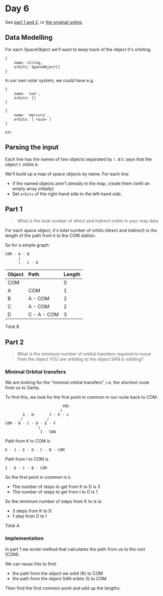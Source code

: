 # Day 6

See [part 1 and 2](problem.md), or [the original online](https://adventofcode.com/2019/day/6/).

## Data Modelling

For each SpaceObject we'll want to keep track of the object it's orbiting.

```
{
    name: string,
    orbits: SpaceObject[]
}

```

In our own solar system, we could have e.g.

```
{
    name: 'sun',
    orbits: []
}

{
    name: 'mercury',
    orbits: [ <sun> ]
]

etc
```

## Parsing the input

Each line has the names of two objects separated by `)`.
`B)C` says that the object `C` orbits `B`.

We'll build up a map of space objects by name. For each line:
- If the named objects aren't already in the map, create them (with an empty array initially)
- Set `orbits` of the right-hand side to the left-hand side.

## Part 1

> What is the total number of direct and indirect orbits in your map data

For each space object, it's total number of orbits (direct and indirect) is the
length of the path from it to the COM station.

So for a simple graph:
```
COM - A - B
      |
      \ - C - D
```

| Object | Path | Length |
|:-------|:-----|:-------|
| COM |  | 0 |
| A | COM | 1 |
| B | A - COM | 2 |
| C | A - COM | 2 |
| D | C - A - COM | 3 |

Total 8.

## Part 2

>What is the minimum number of orbital transfers required to move from the object
> YOU are orbiting to the object SAN is orbiting? 

### Minimal Orbital transfers

We are looking for the "minimal orbital transfers", i.e. the shortest route from us to Santa.

To find this, we look for the first point in common in our route back to COM.

```
                          YOU
                         /
        G - H       J - K - L
       /           /
COM - B - C - D - E - F
               \
                I - SAN
```

Path from K to COM is

```
K - J - E - D - C - B - COM
```

Path from I to COM is

```
I - D - C - B - COM
```

So the first point in common is `D`.

- The number of steps to get from K to D is 3
- The number of steps to get from I to D is 1

So the minimum number of steps from K to is is:

- 3 steps from K to D
- 1 step from D to I

Total 4.

### Implementation


In part 1 we wrote method that calculates the path from us to the root (COM).

We can reuse this to find:
- the path from the object we orbit (K) to COM
- the path from the object SAN orbits (I) to COM

Then find the first common point and add up the lengths.
